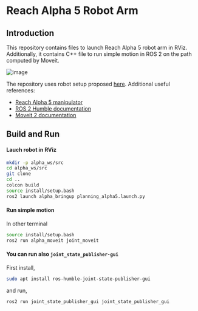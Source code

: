 # Reach Alpha 5 Robot Arm

## Introduction

This repository contains files to launch Reach Alpha 5 robot arm in RViz. 
Additionally, it contains C++ file to run simple motion in ROS 2 on the path computed by Moveit.

![image](https://github.com/markusbuchholz/reach-alpha-5-robot-arm/assets/30973337/0cbf0a7b-031a-4233-a0ad-9734cfa92645)


The repository uses robot setup proposed [here](https://github.com/evan-palmer/alpha).
Additional useful references:
* [Reach Alpha 5 manipulator](https://reachrobotics.com/products/manipulators/reach-alpha/)
* [ROS 2 Humble documentation](https://docs.ros.org/en/humble/index.html)
* [Moveit 2 documentation](https://moveit.picknik.ai/main/index.html)


 

## Build and Run

#### Lauch robot in RViz

```bash
mkdir -p alpha_ws/src
cd alpha_ws/src
git clone
cd ..
colcon build
source install/setup.bash
ros2 launch alpha_bringup planning_alpha5.launch.py
```

#### Run simple motion

In other terminal
```bash
source install/setup.bash
ros2 run alpha_moveit joint_moveit
```

#### You can run also ```joint_state_publisher-gui```

First install,

```bash
sudo apt install ros-humble-joint-state-publisher-gui
```
and run,
```bash
ros2 run joint_state_publisher_gui joint_state_publisher_gui
```
